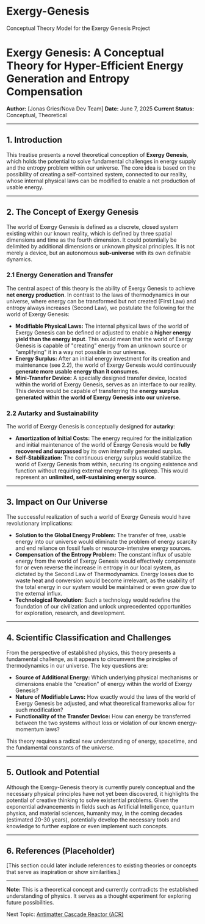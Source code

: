 # Exergy-Genesis
Conceptual Theory Model for the Exergy Genesis Project

# Exergy Genesis: A Conceptual Theory for Hyper-Efficient Energy Generation and Entropy Compensation

**Author:** [Jonas Gries/Nova Dev Team]
**Date:** June 7, 2025
**Current Status:** Conceptual, Theoretical

---

## 1. Introduction

This treatise presents a novel theoretical conception of **Exergy Genesis**, which holds the potential to solve fundamental challenges in energy supply and the entropy problem within our universe. The core idea is based on the possibility of creating a self-contained system, connected to our reality, whose internal physical laws can be modified to enable a net production of usable energy.

---

## 2. The Concept of Exergy Genesis
The world of Exergy Genesis is defined as a discrete, closed system existing within our known reality, which is defined by three spatial dimensions and time as the fourth dimension. It could potentially be delimited by additional dimensions or unknown physical principles. It is not merely a device, but an autonomous **sub-universe** with its own definable dynamics.

### 2.1 Energy Generation and Transfer

The central aspect of this theory is the ability of Exergy Genesis to achieve **net energy production**. In contrast to the laws of thermodynamics in our universe, where energy can be transformed but not created (First Law) and entropy always increases (Second Law), we postulate the following for the world of Exergy Genesis:

* **Modifiable Physical Laws:** The internal physical laws of the world of Exergy Genesis can be defined or adjusted to enable a **higher energy yield than the energy input**. This would mean that the world of Exergy Genesis is capable of "creating" energy from an unknown source or "amplifying" it in a way not possible in our universe.
* **Energy Surplus:** After an initial energy investment for its creation and maintenance (see 2.2), the world of Exergy Genesis would continuously **generate more usable energy than it consumes.**
* **Mini-Transfer Device:** A specially designed transfer device, located within the world of Exergy Genesis, serves as an interface to our reality. This device would be capable of transferring the **energy surplus generated within the world of Exergy Genesis into our universe.**

### 2.2 Autarky and Sustainability

The world of Exergy Genesis is conceptually designed for **autarky**:

* **Amortization of Initial Costs:** The energy required for the initialization and initial maintenance of the world of Exergy Genesis would be **fully recovered and surpassed** by its own internally generated surplus.
* **Self-Stabilization:** The continuous energy surplus would stabilize the world of Exergy Genesis from within, securing its ongoing existence and function without requiring external energy for its upkeep. This would represent an **unlimited, self-sustaining energy source**.

---

## 3. Impact on Our Universe

The successful realization of such a world of Exergy Genesis would have revolutionary implications:

* **Solution to the Global Energy Problem:** The transfer of free, usable energy into our universe would eliminate the problem of energy scarcity and end reliance on fossil fuels or resource-intensive energy sources.
* **Compensation of the Entropy Problem:** The constant influx of usable energy from the world of Exergy Genesis would effectively compensate for or even reverse the increase in entropy in our local system, as dictated by the Second Law of Thermodynamics. Energy losses due to waste heat and conversion would become irrelevant, as the usability of the total energy in our system would be maintained or even grow due to the external influx.
* **Technological Revolution:** Such a technology would redefine the foundation of our civilization and unlock unprecedented opportunities for exploration, research, and development.

---

## 4. Scientific Classification and Challenges

From the perspective of established physics, this theory presents a fundamental challenge, as it appears to circumvent the principles of thermodynamics in our universe. The key questions are:

* **Source of Additional Energy:** Which underlying physical mechanisms or dimensions enable the "creation" of energy within the world of Exergy Genesis?
* **Nature of Modifiable Laws:** How exactly would the laws of the world of Exergy Genesis be adjusted, and what theoretical frameworks allow for such modification?
* **Functionality of the Transfer Device:** How can energy be transferred between the two systems without loss or violation of our known energy-momentum laws?

This theory requires a radical new understanding of energy, spacetime, and the fundamental constants of the universe.

---

## 5. Outlook and Potential

Although the Exergy-Genesis theory is currently purely conceptual and the necessary physical principles have not yet been discovered, it highlights the potential of creative thinking to solve existential problems. Given the exponential advancements in fields such as Artificial Intelligence, quantum physics, and material sciences, humanity may, in the coming decades (estimated 20-30 years), potentially develop the necessary tools and knowledge to further explore or even implement such concepts.

---

## 6. References (Placeholder)

[This section could later include references to existing theories or concepts that serve as inspiration or show similarities.]

---

**Note:** This is a theoretical concept and currently contradicts the established understanding of physics. It serves as a thought experiment for exploring future possibilities.

Next Topic: [Antimatter Cascade Reactor (ACR)](./README2.md)
